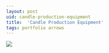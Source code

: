 ```yaml
---
layout: post
uid: candle-production-equipment
title:  'Candle Production Equipment'
tags: portfolio arrows
---
```


<a href="{{ site.url }}/images/thumbs/candle-production-equipment.jpg">
<img src = "{{ site.url }}/images/thumbs/candle-production-equipment.jpg">
</a>